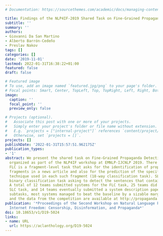 ```yaml
---
# Documentation: https://sourcethemes.com/academic/docs/managing-content/

title: Findings of the NLP4IF-2019 Shared Task on Fine-Grained Propaganda Detection
subtitle: ''
summary: ''
authors:
- Giovanni Da San Martino
- Alberto Barrón-Cedeño
- Preslav Nakov
tags: []
categories: []
date: '2019-11-01'
lastmod: 2022-01-31T16:38:22+01:00
featured: false
draft: false

# Featured image
# To use, add an image named `featured.jpg/png` to your page's folder.
# Focal points: Smart, Center, TopLeft, Top, TopRight, Left, Right, BottomLeft, Bottom, BottomRight.
image:
  caption: ''
  focal_point: ''
  preview_only: false

# Projects (optional).
#   Associate this post with one or more of your projects.
#   Simply enter your project's folder or file name without extension.
#   E.g. `projects = ["internal-project"]` references `content/project/deep-learning/index.md`.
#   Otherwise, set `projects = []`.
projects: []
publishDate: '2022-01-31T15:57:51.962175Z'
publication_types:
- '1'
abstract: We present the shared task on Fine-Grained Propaganda Detection, which was
  organized as part of the NLP4IF workshop at EMNLP-IJCNLP 2019. There were two subtasks.
  FLC is a fragment-level task that asks for the identification of propagandist text
  fragments in a news article and also for the prediction of the specific propaganda
  technique used in each such fragment (18-way classification task). SLC is a sentence-level
  binary classification task asking to detect the sentences that contain propaganda.
  A total of 12 teams submitted systems for the FLC task, 25 teams did so for the
  SLC task, and 14 teams eventually submitted a system description paper. For both
  subtasks, most systems managed to beat the baseline by a sizable margin. The leaderboard
  and the data from the competition are available at http://propaganda.qcri.org/nlp4if-shared-task/.
publication: '*Proceedings of the Second Workshop on Natural Language Processing for
  Internet Freedom: Censorship, Disinformation, and Propaganda*'
doi: 10.18653/v1/D19-5024
links:
- name: URL
  url: https://aclanthology.org/D19-5024
---
```

